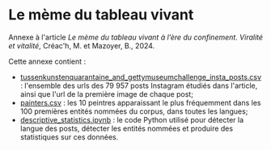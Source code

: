 # Le mème du tableau vivant
Annexe à l'article *Le mème du tableau vivant à l’ère du confinement. Viralité et vitalité*, Créac'h, M. et Mazoyer, B., 2024.

Cette annexe contient :
* [tussenkunstenquarantaine_and_gettymuseumchallenge_insta_posts.csv](tussenkunstenquarantaine_and_gettymuseumchallenge_insta_posts.csv) : l'ensemble des urls des 79 957 posts Instagram étudiés dans l'article, ainsi que l'url de la première image de chaque post;
* [painters.csv](painters.csv) : les 10 peintres apparaissant le plus fréquemment dans les 100 premières entités nommées du corpus, dans toutes les langues;
* [descriptive_statistics.ipynb](descriptive_statistics.ipynb) : le code Python utilisé pour détecter la langue des posts, détecter les entités nommées et produire des statistiques sur ces données.
